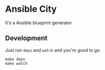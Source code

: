 # Ansible City

It's a Ansible blueprint generator




## Development

Just run `deps` and `watch` and you're good to go.

```
make deps
make watch
```
